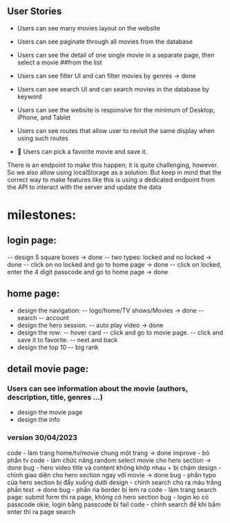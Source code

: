 ## User Stories

- Users can see many movies layout on the website

- Users can see paginate through all movies from the database

- Users can see the detail of one single movie in a separate page, then select a movie ##from the list

- Users can see filter UI and can filter movies by genres -> done

- Users can see search UI and can search movies in the database by keyword

- Users can see the website is responsive for the minimum of Desktop, iPhone, and Tablet

- Users can see routes that allow user to revisit the same display when using such routes

- 🚀 Users can pick a favorite movie and save it.

There is an endpoint to make this happen; it is quite challenging, however. So we also allow using localStorage as a solution. But keep in mind that the correct way to make features like this is using a dedicated endpoint from the API to interact with the server and update the data

# milestones:

## login page:

-- design 5 square boxes -> done
-- two types: locked and no locked -> done
-- click on no locked and go to home page -> done
-- click on locked, enter the 4 digit passcode and go to home page -> done

## home page:

- design the navigation:
  -- logo/home/TV shows/Movies -> done
  -- search
  -- account
- design the hero session.
  -- auto play video -> done
- design the row:
  -- hover card
  -- click and go to movie page.
  -- click and save it to favorite.
  -- next and back
- design the top 10
  -- big rank

## detail movie page:

### Users can see information about the movie (authors, description, title, genres …)

- design the movie page
- design the info

### version 30/04/2023

code - làm trang home/tv/movie chung một trang -> done
improve - bỏ phần tv
code - làm chức năng random select movie cho hero section -> done
bug - hero video title và content không khớp nhau + bị chậm
design - chỉnh giao diện cho hero section ngay với movie -> done
bug - phần typo của hero section bị đẩy xuống dưới
design - chỉnh search cho ra màu trắng phần text -> done
bug - phần rìa border bị lem ra
code - làm trang search page: submit form thì ra page, không có hero section
bug - login ko có passcode okie, login bằng passcode bị fail
code - chỉnh search để khi bấm enter thì ra page search
